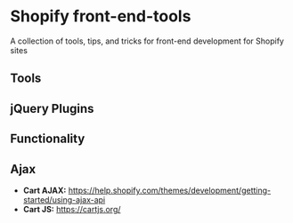 # Shopify front-end-tools
A collection of tools, tips, and tricks for front-end development for Shopify sites

## Tools

## jQuery Plugins


## Functionality

## Ajax

- **Cart AJAX:** https://help.shopify.com/themes/development/getting-started/using-ajax-api
- **Cart JS:** https://cartjs.org/
